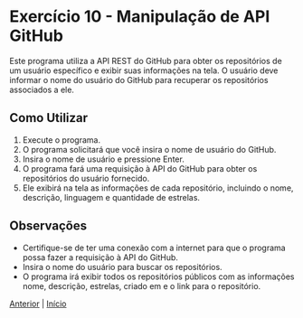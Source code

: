 # Exercício 10 - Manipulação de API GitHub

Este programa utiliza a API REST do GitHub para obter os repositórios de um usuário específico e exibir suas informações na tela. O usuário deve informar o nome do usuário do GitHub para recuperar os repositórios associados a ele.

## Como Utilizar

1. Execute o programa.
2. O programa solicitará que você insira o nome de usuário do GitHub.
3. Insira o nome de usuário e pressione Enter.
4. O programa fará uma requisição à API do GitHub para obter os repositórios do usuário fornecido.
5. Ele exibirá na tela as informações de cada repositório, incluindo o nome, descrição, linguagem e quantidade de estrelas.

## Observações

- Certifique-se de ter uma conexão com a internet para que o programa possa fazer a requisição à API do GitHub.
- Insira o nome do usuário para buscar os repositórios.
- O programa irá exibir todos os repositórios públicos com as informações nome, descrição, estrelas, criado em e o link para o repositório.

[Anterior](../9-simulador-de-financiamento/README.md) | [Início](../../README.md)